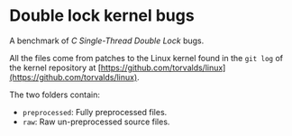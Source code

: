 # Double lock kernel bugs

A benchmark of _C Single-Thread Double Lock_ bugs.

All the files come from patches to the Linux kernel found in the `git log` of the kernel repository at [https://github.com/torvalds/linux](https://github.com/torvalds/linux).

The two folders contain:
- `preprocessed`: Fully preprocessed files.
- `raw`: Raw un-preprocessed source files.
